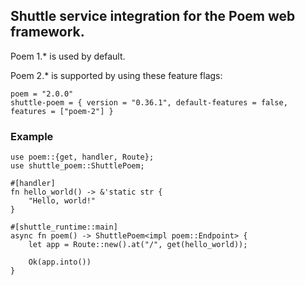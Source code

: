 ## Shuttle service integration for the Poem web framework.

Poem 1.* is used by default.

Poem 2.* is supported by using these feature flags:

```toml,ignore
poem = "2.0.0"
shuttle-poem = { version = "0.36.1", default-features = false, features = ["poem-2"] }
```

### Example

```rust,no_run
use poem::{get, handler, Route};
use shuttle_poem::ShuttlePoem;

#[handler]
fn hello_world() -> &'static str {
    "Hello, world!"
}

#[shuttle_runtime::main]
async fn poem() -> ShuttlePoem<impl poem::Endpoint> {
    let app = Route::new().at("/", get(hello_world));

    Ok(app.into())
}
```
